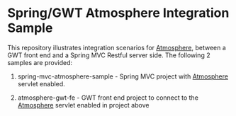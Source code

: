 Spring/GWT Atmosphere Integration Sample
=========================

This repository illustrates integration scenarios for [Atmosphere], between a GWT front end and a Spring MVC Restful server side. 
The following 2 samples are provided:

1. spring-mvc-atmosphere-sample - Spring MVC project with [Atmosphere] servlet enabled.

2. atmosphere-gwt-fe - GWT front end project to connect to the [Atmosphere] servlet enabled in project above

[Atmosphere]: https://github.com/Atmosphere/atmosphere

